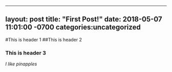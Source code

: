 
---
layout: post
title: "First Post!"
date:  2018-05-07  11:01:00 -0700 
categories:uncategorized
---
#This is header 1
##This is header 2
### This is header 3
*I like pinapples*
